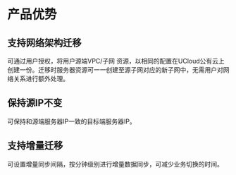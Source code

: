 # 产品优势

## 支持网络架构迁移

可通过用户授权，将用户源端VPC/子网 资源，以相同的配置在UCloud公有云上创建一份。迁移时服务器资源可一一创建至源子网对应的新子网中，无需用户对网络关系进行额外处理。

## 保持源IP不变

可保持和源端服务器IP一致的目标端服务器IP。

## 支持增量迁移

可设置增量同步间隔，按分钟级别进行增量数据同步，可减少业务切换的时间。

